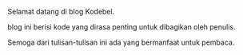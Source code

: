 Selamat datang di blog Kodebel.

blog ini berisi kode yang dirasa penting untuk dibagikan oleh penulis.

Semoga dari tulisan-tulisan ini ada yang bermanfaat untuk pembaca.
